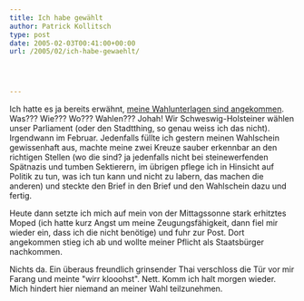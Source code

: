 ```yaml
---
title: Ich habe gewählt
author: Patrick Kollitsch
type: post
date: 2005-02-03T00:41:00+00:00
url: /2005/02/ich-habe-gewaehlt/




---
```

Ich hatte es ja bereits erwähnt, <a href="42">meine Wahlunterlagen sind angekommen</a>. Was??? Wie??? Wo??? Wahlen??? Johah! Wir Schweswig-Holsteiner wählen unser Parliament (oder den Stadtthing, so genau weiss ich das nicht). Irgendwann im Februar. Jedenfalls füllte ich gestern meinen Wahlschein gewissenhaft aus, machte meine zwei Kreuze sauber erkennbar an den richtigen Stellen (wo die sind? ja jedenfalls nicht bei steinewerfenden Spätnazis und tumben Sektierern, im übrigen pflege ich in Hinsicht auf Politik zu tun, was ich tun kann und nicht zu labern, das machen die anderen) und steckte den Brief in den Brief und den Wahlschein dazu und fertig.

Heute dann setzte ich mich auf mein von der Mittagssonne stark erhitztes Moped (ich hatte kurz Angst um meine Zeugungsfähigkeit, dann fiel mir wieder ein, dass ich die nicht benötige) und fuhr zur Post. Dort angekommen stieg ich ab und wollte meiner Pflicht als Staatsbürger nachkommen.

Nichts da. Ein überaus freundlich grinsender Thai verschloss die Tür vor mir Farang und meinte "wirr klooohst". Nett. Komm ich halt morgen wieder. Mich hindert hier niemand an meiner Wahl teilzunehmen.